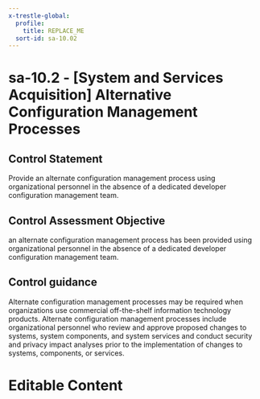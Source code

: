 ```yaml
---
x-trestle-global:
  profile:
    title: REPLACE_ME
  sort-id: sa-10.02
---
```


# sa-10.2 - \[System and Services Acquisition\] Alternative Configuration Management Processes

## Control Statement

Provide an alternate configuration management process using organizational personnel in the absence of a dedicated developer configuration management team.

## Control Assessment Objective

an alternate configuration management process has been provided using organizational personnel in the absence of a dedicated developer configuration management team.

## Control guidance

Alternate configuration management processes may be required when organizations use commercial off-the-shelf information technology products. Alternate configuration management processes include organizational personnel who review and approve proposed changes to systems, system components, and system services and conduct security and privacy impact analyses prior to the implementation of changes to systems, components, or services.

# Editable Content

<!-- Make additions and edits below -->
<!-- The above represents the contents of the control as received by the profile, prior to additions. -->
<!-- If the profile makes additions to the control, they will appear below. -->
<!-- The above markdown may not be edited but you may edit the content below, and/or introduce new additions to be made by the profile. -->
<!-- If there is a yaml header at the top, parameter values may be edited. Use --set-parameters to incorporate the changes during assembly. -->
<!-- The content here will then replace what is in the profile for this control, after running profile-assemble. -->
<!-- The current profile has no added parts for this control, but you may add new ones here. -->
<!-- Each addition must have a heading either of the form ## Control my_addition_name -->
<!-- or ## Part a. (where the a. refers to one of the control statement labels.) -->
<!-- "## Control" parts are new parts added after the statement part. -->
<!-- "## Part" parts are new parts added into the top-level statement part with that label. -->
<!-- Subparts may be added with nested hash levels of the form ### My Subpart Name -->
<!-- underneath the parent ## Control or ## Part being added -->
<!-- See https://ibm.github.io/compliance-trestle/tutorials/ssp_profile_catalog_authoring/ssp_profile_catalog_authoring for guidance. -->
